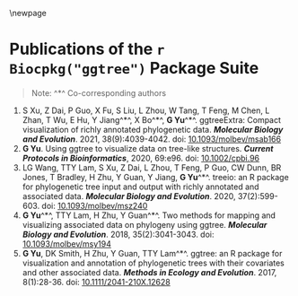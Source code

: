 \newpage

# Publications of the `r Biocpkg("ggtree")` Package Suite

> Note: ^\*^ Co-corresponding authors 

1. S Xu, Z Dai, P Guo, X Fu, S Liu, L Zhou, W Tang, T Feng, M Chen, L Zhan, T Wu, E Hu, Y Jiang^\*^, X Bo^\*^, __G Yu__^\*^. ggtreeExtra: Compact visualization of richly annotated phylogenetic data. __*Molecular Biology and Evolution*__. 2021, 38(9):4039-4042.
doi: [10.1093/molbev/msab166](https://doi.org/10.1093/molbev/msab166)
2. __G Yu__. Using ggtree to visualize data on tree-like structures. __*Current Protocols in Bioinformatics*__, 2020, 69:e96. doi: [10.1002/cpbi.96](https://doi.org/10.1002/cpbi.96)
3. LG Wang, TTY Lam, S Xu, Z Dai, L Zhou, T Feng, P Guo, CW Dunn, BR Jones, T Bradley, H Zhu, Y Guan, Y Jiang, __G Yu__^\*^. treeio: an R package for phylogenetic tree input and output with richly annotated and associated data. __*Molecular Biology and Evolution*__. 2020, 37(2):599-603.
doi: [10.1093/molbev/msz240](http://dx.doi.org/10.1093/molbev/msz240)
4. __G Yu__^\*^, TTY Lam, H Zhu, Y Guan^\*^. Two methods for mapping and visualizing associated data on phylogeny using ggtree. __*Molecular Biology and Evolution*__. 2018, 35(2):3041-3043.
doi: [10.1093/molbev/msy194](https://doi.org/10.1093/molbev/msy194)
5. __G Yu__, DK Smith, H Zhu, Y Guan, TTY Lam^\*^. ggtree: an R package for
visualization and annotation of phylogenetic trees with their covariates and
other associated data. __*Methods in Ecology and Evolution*__. 2017, 8(1):28-36.
doi: [10.1111/2041-210X.12628](https://doi.org/10.1111/2041-210X.12628)


